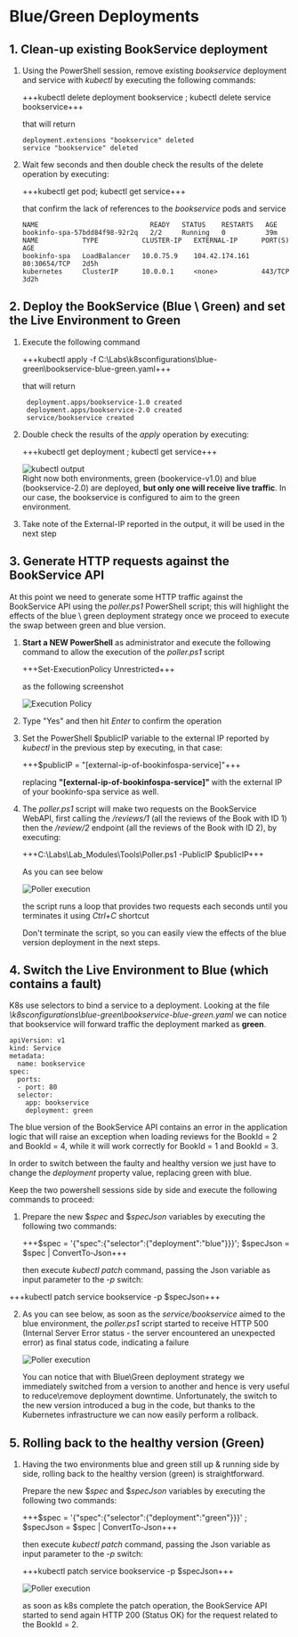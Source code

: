 # Blue/Green Deployments

## 1. Clean-up existing BookService deployment

1. Using the PowerShell session, remove existing _bookservice_ deployment and service with _kubectl_ by executing the following commands:

    +++kubectl delete deployment bookservice ; kubectl delete service bookservice+++

    that will return

    ```nocopy
    deployment.extensions "bookservice" deleted
    service "bookservice" deleted
    ```

2. Wait few seconds and then double check the results of the delete operation by executing:

    +++kubectl get pod; kubectl get service+++

    that confirm the lack of references to the _bookservice_ pods and service

    ```nocopy
    NAME                            READY   STATUS    RESTARTS   AGE
    bookinfo-spa-57bdd84f98-92r2q   2/2     Running   0          39m
    NAME           TYPE           CLUSTER-IP   EXTERNAL-IP      PORT(S)        AGE
    bookinfo-spa   LoadBalancer   10.0.75.9    104.42.174.161   80:30654/TCP   2d5h
    kubernetes     ClusterIP      10.0.0.1     <none>           443/TCP        3d2h
    ```

## 2. Deploy the BookService (Blue \ Green) and set the Live Environment to Green

1. Execute the following command

   +++kubectl apply -f C:\Labs\k8sconfigurations\blue-green\bookservice-blue-green.yaml+++

   that will return

   ```nocopy
    deployment.apps/bookservice-1.0 created
    deployment.apps/bookservice-2.0 created
    service/bookservice created
   ```

2. Double check the results of the _apply_ operation by executing:

    +++kubectl get deployment ; kubectl get service+++

    ![kubectl output](https://github.com/felucian/Ready-AI-APP-ST304/blob/master-private/Lab_Modules/02_Blue_Green_deployments/imgs/mod_02_img_01.png?raw=true)  
   Right now both environments, green (bookervice-v1.0) and blue (bookservice-2.0) are deployed, **but only one will receive live traffic**. In our case, the bookservice is configured to aim to the green environment.  

3. Take note of the External-IP reported in the output, it will be used in the next step

## 3. Generate HTTP requests against the BookService API

At this point we need to generate some HTTP traffic against the BookService API using the _poller.ps1_ PowerShell script; this will highlight the effects of the blue \ green deployment strategy once we proceed to execute the swap between green and blue version.

1. **Start a NEW PowerShell** as administrator and execute the following command to allow the execution of the _poller.ps1_ script

    +++Set-ExecutionPolicy Unrestricted+++

    as the following screenshot

    ![Execution Policy](https://github.com/felucian/Ready-AI-APP-ST304/blob/master-private/Lab_Modules/02_Blue_Green_deployments/imgs/mod_02_img_02.png?raw=true)

2. Type "Yes" and then hit _Enter_ to confirm the operation

3. Set the PowerShell $publicIP variable to the external IP reported by _kubectl_ in the previous step by executing, in that case:

    +++$publicIP = "[external-ip-of-bookinfospa-service]"+++
    
    replacing **"[external-ip-of-bookinfospa-service]"** with the external IP of your bookinfo-spa service as well.  

4. The _poller.ps1_ script will make two requests on the BookService WebAPI, first calling the _/reviews/1_ (all the reviews of the Book with ID 1) then the _/review/2_ endpoint (all the reviews of the Book with ID 2), by executing:

    +++C:\Labs\Lab_Modules\Tools\Poller.ps1 -PublicIP $publicIP+++

    As you can see below  

    ![Poller execution](https://github.com/felucian/Ready-AI-APP-ST304/blob/master-private/Lab_Modules/02_Blue_Green_deployments/imgs/mod_02_img_03.png?raw=true)

    the script runs a loop that provides two requests each seconds until you terminates it using _Ctrl+C_ shortcut

    Don't terminate the script, so you can easily view the effects of the blue version deployment in the next steps.

## 4. Switch the Live Environment to **Blue** (which contains a fault)

K8s use selectors to bind a service to a deployment. Looking at the file _\k8sconfigurations\blue-green\bookservice-blue-green.yaml_ we can notice that bookservice will forward traffic the deployment marked as **green**.

```nocopy
apiVersion: v1
kind: Service
metadata:
  name: bookservice
spec:
  ports:
  - port: 80
  selector:
    app: bookservice
    deployment: green
```

The blue version of the BookService API contains an error in the application logic that will raise an exception when loading reviews for the BookId = 2 and BookId = 4, while it will work correctly for BookId = 1 and BookId = 3.

In order to switch between the faulty and healthy version we just have to change the _deployment_ property value, replacing green with blue.

Keep the two powershell sessions side by side and execute the following commands to proceed:

1. Prepare the new $_spec_ and $_specJson_ variables by executing the following two commands:

    +++$spec = '{"spec":{"selector":{"deployment":"blue"}}}'; $specJson = $spec | ConvertTo-Json+++

   then execute _kubectl_ _patch_ command, passing the Json variable as input parameter to the _-p_ switch:

  +++kubectl patch service bookservice -p $specJson+++

2. As you can see below, as soon as the _service/bookservice_ aimed to the blue environment, the _poller.ps1_ script started to receive HTTP 500 (Internal Server Error status - the server encountered an unexpected error) as final status code, indicating a failure  

    ![Poller execution](https://github.com/felucian/Ready-AI-APP-ST304/blob/master-private/Lab_Modules/02_Blue_Green_deployments/imgs/mod_02_img_04.png?raw=true)

    You can notice that with Blue\Green deployment strategy we immediately switched from a version to another and hence is very useful to reduce\remove deployment downtime. Unfortunately, the switch to the new version introduced a bug in the code, but thanks to the Kubernetes infrastructure we can now easily perform a rollback.

## 5. Rolling back to the healthy version (Green)

1. Having the two environments blue and green still up & running side by side, rolling back to the healthy version (green) is straightforward.  

   Prepare the new $_spec_ and $_specJson_ variables by executing the following two commands:

   +++$spec = '{"spec":{"selector":{"deployment":"green"}}}' ; $specJson = $spec | ConvertTo-Json+++

   then execute _kubectl_ _patch_ command, passing the Json variable as input parameter to the _-p_ switch:

   +++kubectl patch service bookservice -p $specJson+++

    ![Poller execution](https://github.com/felucian/Ready-AI-APP-ST304/blob/master-private/Lab_Modules/02_Blue_Green_deployments/imgs/mod_02_img_05.png?raw=true)

   as soon as k8s complete the patch operation, the BookService API started to send again HTTP 200 (Status OK) for the request related to the BookId = 2.

